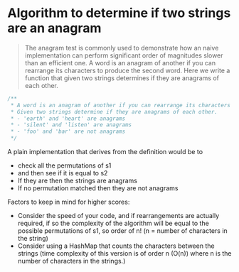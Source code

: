 # Algorithm to determine if two strings are an anagram
> The anagram test is commonly used to demonstrate how an naive implementation can perform significant order of magnitudes slower than an efficient one.
> A word is an anagram of another if you can rearrange its characters to produce the second word. Here we write a function that given two strings determines if they are anagrams of each other.

```js
/**
 * A word is an anagram of another if you can rearrange its characters to produce the second word.
 * Given two strings determine if they are anagrams of each other.
 * - 'earth' and 'heart' are anagrams
 * - 'silent' and 'listen' are anagrams
 * - 'foo' and 'bar' are not anagrams
 */
```

A plain implementation that derives from the definition would be to
* check all the permutations of s1
* and then see if it is equal to s2
* If they are then the strings are anagrams
* If no permutation matched then they are not anagrams

Factors to keep in mind for higher scores:
* Consider the speed of your code, and if rearrangements are actually required, if so the complexity of the algorithm will be equal to the possible permutations of s1, so order of n! (n = number of characters in the string)
* Consider using a HashMap that counts the characters between the strings (time complexity of this version is of order n (O(n)) where n is the number of characters in the strings.)
